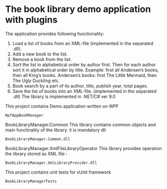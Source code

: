 # **The book library demo application with plugins**

The application provides following functionality:
1. Load a list of books from an XML-file (implemented in the separated .dll).
2. Add a new book to the list.
3. Remove a book from the list.
4. Sort the list in alphabetical order by author first. Then for each author sort it in alphabetical order by title. Example: first all Andersen’s books, then all King’s books. Andersen’s books: first The Little Mermaid, then The Ugly Duckling etc.
5. Book search by a part of its author, title, publish year, total pages.
6. Save the list of books into an XML-file. (implemented in the separated .dll)
The library is implemented in .NET/C# ver 9.0


This project contains Demo application written on WPF

```
WpfAppBookManager
```



BookLibraryManager.Common
This library contains common objects and main functinality of the library. it is mandatory dll
```
BookLibraryManager.Common.dll
```


BookLibraryManager.XmlFileLibraryOperator
This library provides operation the library stored as XML file :
```
BookLibraryManager.XmlLibraryProvider.dll
```

This project contains unit tests for xUnit framework
```
BookLibraryManagerTests
```
